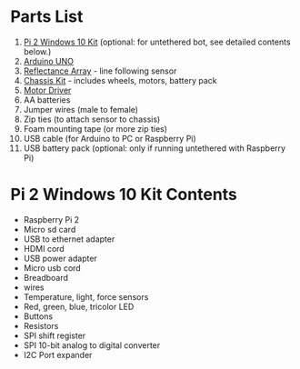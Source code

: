 # Parts List

1. [Pi 2 Windows 10 Kit](http://ms-iot.github.io/content/en-US/AdafruitMakerKit.htm) (optional: for untethered bot, see detailed contents below.)
2. [Arduino UNO](http://amzn.to/1mpPBNC)
3. [Reflectance Array](https://www.pololu.com/product/2456) - line following sensor
4. [Chassis Kit](http://amzn.to/1Mji0Kc) - includes wheels, motors, battery pack
5. [Motor Driver](https://www.pololu.com/product/2511)
6. AA batteries
7. Jumper wires (male to female)
8. Zip ties (to attach sensor to chassis)
9. Foam mounting tape (or more zip ties)
10. USB cable (for Arduino to PC or Raspberry Pi)
11. USB battery pack (optional: only if running untethered with Raspberry Pi)

# Pi 2 Windows 10 Kit Contents
- Raspberry Pi 2
- Micro sd card
- USB to ethernet adapter
- HDMI cord
- USB power adapter
- Micro usb cord
- Breadboard
- wires
- Temperature, light, force sensors
- Red, green, blue, tricolor LED
- Buttons
- Resistors
- SPI shift register
- SPI 10-bit analog to digital converter
- I2C Port expander
